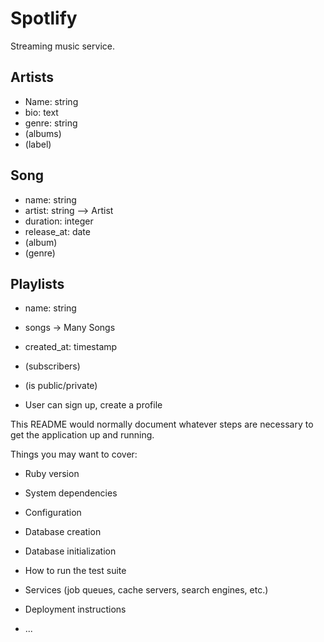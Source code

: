 # Spotlify

Streaming music service.

## Artists
- Name: string
- bio: text
- genre: string
- (albums)
- (label) 


## Song
- name: string
- artist: string --> Artist
- duration: integer
- release_at: date
- (album)
- (genre)


## Playlists
- name: string
- songs -> Many Songs
- created_at: timestamp
- (subscribers)
- (is public/private)

- User can sign up, create a profile

This README would normally document whatever steps are necessary to get the
application up and running.

Things you may want to cover:

* Ruby version

* System dependencies

* Configuration

* Database creation

* Database initialization

* How to run the test suite

* Services (job queues, cache servers, search engines, etc.)

* Deployment instructions

* ...
